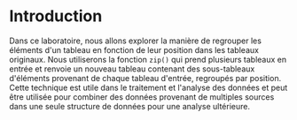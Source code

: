 # Introduction

Dans ce laboratoire, nous allons explorer la manière de regrouper les éléments d'un tableau en fonction de leur position dans les tableaux originaux. Nous utiliserons la fonction `zip()` qui prend plusieurs tableaux en entrée et renvoie un nouveau tableau contenant des sous-tableaux d'éléments provenant de chaque tableau d'entrée, regroupés par position. Cette technique est utile dans le traitement et l'analyse des données et peut être utilisée pour combiner des données provenant de multiples sources dans une seule structure de données pour une analyse ultérieure.
